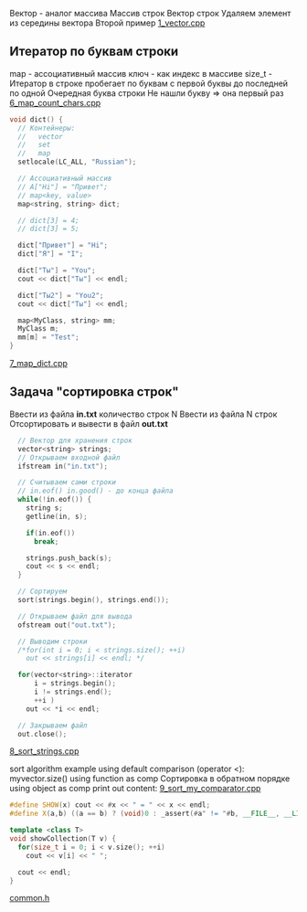 Вектор - аналог массива
Массив строк
Вектор строк
Удаляем элемент из середины вектора
Второй пример
[1_vector.cpp](1_vector.cpp)

Итератор по буквам строки
-------------------------
map - ассоциативный массив
ключ - как индекс в массиве
size_t -
Итератор в строке пробегает по буквам
с первой буквы до последней по одной
Очередная буква строки
Не нашли букву => она первый раз
[6_map_count_chars.cpp](6_map_count_chars.cpp)

``` cpp
void dict() {
  // Контейнеры:
  //   vector
  //   set
  //   map
  setlocale(LC_ALL, "Russian");

  // Ассоциативный массив
  // A["Hi"] = "Привет";
  // map<key, value>
  map<string, string> dict;

  // dict[3] = 4;
  // dict[3] = 5;

  dict["Привет"] = "Hi";
  dict["Я"] = "I";

  dict["Ты"] = "You";
  cout << dict["Ты"] << endl;

  dict["Ты2"] = "You2";
  cout << dict["Ты"] << endl;

  map<MyClass, string> mm;
  MyClass m;
  mm[m] = "Test";
}
```

[7_map_dict.cpp](7_map_dict.cpp)

Задача "сортировка строк"
-------------------------
Ввести из файла **in.txt** количество строк N
Ввести из файла N строк
Отсортировать и вывести в файл **out.txt**
``` cpp
  // Вектор для хранения строк
  vector<string> strings;
  // Открываем входной файл
  ifstream in("in.txt");

  // Считываем сами строки
  // in.eof() in.good() - до конца файла
  while(!in.eof()) {
    string s;
    getline(in, s);

    if(in.eof())
      break;

    strings.push_back(s);
    cout << s << endl;
  }

  // Сортируем
  sort(strings.begin(), strings.end());

  // Открываем файл для вывода
  ofstream out("out.txt");

  // Выводим строки
  /*for(int i = 0; i < strings.size(); ++i)
    out << strings[i] << endl; */

  for(vector<string>::iterator
      i = strings.begin();
      i != strings.end();
      ++i )
    out << *i << endl;

  // Закрываем файл
  out.close();
```

[8_sort_strings.cpp](8_sort_strings.cpp)

sort algorithm example
using default comparison (operator <):
myvector.size()
using function as comp
Сортировка в обратном порядке
using object as comp
print out content:
[9_sort_my_comparator.cpp](9_sort_my_comparator.cpp)

``` cpp
#define SHOW(x) cout << #x << " = " << x << endl;
#define X(a,b) ((a == b) ? (void)0 : _assert(#a" != "#b, __FILE__, __LINE__))
```

``` cpp
template <class T>
void showCollection(T v) {
  for(size_t i = 0; i < v.size(); ++i)
    cout << v[i] << " ";

  cout << endl;
}
```

[common.h](common.h)

